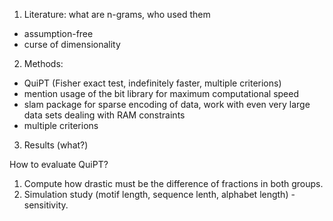 1. Literature: what are n-grams, who used them
 - assumption-free
 - curse of dimensionality
2. Methods:
 - QuiPT (Fisher exact test, indefinitely faster, multiple criterions)
 - mention usage of the bit library for maximum computational speed
 - slam package for sparse encoding of data, work with even very large data sets dealing with RAM constraints
 - multiple criterions
3. Results (what?)

How to evaluate QuiPT?  
1. Compute how drastic must be the difference of fractions in both groups.  
2. Simulation study (motif length, sequence lenth, alphabet length) - sensitivity.
